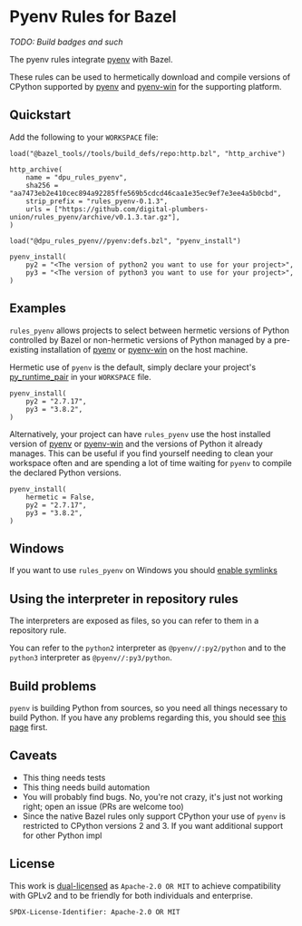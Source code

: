 # Pyenv Rules for Bazel

*TODO: Build badges and such*

The pyenv rules integrate [pyenv] with Bazel.

These rules can be used to hermetically download and compile versions of CPython supported by [pyenv]
and [pyenv-win] for the supporting platform.

## Quickstart

Add the following to your `WORKSPACE` file:

``` bzl
load("@bazel_tools//tools/build_defs/repo:http.bzl", "http_archive")

http_archive(
    name = "dpu_rules_pyenv",
    sha256 = "aa7473eb2e410cec894a92285ffe569b5cdcd46caa1e35ec9ef7e3ee4a5b0cbd",
    strip_prefix = "rules_pyenv-0.1.3",
    urls = ["https://github.com/digital-plumbers-union/rules_pyenv/archive/v0.1.3.tar.gz"],
)

load("@dpu_rules_pyenv//pyenv:defs.bzl", "pyenv_install")

pyenv_install(
    py2 = "<The version of python2 you want to use for your project>",
    py3 = "<The version of python3 you want to use for your project>",
)
```

## Examples

`rules_pyenv` allows projects to select between hermetic versions of Python controlled by Bazel or non-hermetic versions
of Python managed by a pre-existing installation of [pyenv] or [pyenv-win] on the host machine.

Hermetic use of `pyenv` is the default, simply declare your project's [py_runtime_pair] in your `WORKSPACE` file.

``` bzl
pyenv_install(
    py2 = "2.7.17",
    py3 = "3.8.2",
)
```

Alternatively, your project can have `rules_pyenv` use the host installed version of [pyenv] or [pyenv-win] and the
versions of Python it already manages. This can be useful if you find yourself needing to clean your workspace often
and are spending a lot of time waiting for `pyenv` to compile the declared Python versions.

``` bzl
pyenv_install(
    hermetic = False,
    py2 = "2.7.17",
    py3 = "3.8.2",
)
```

## Windows

If you want to use ```rules_pyenv``` on Windows you should [enable symlinks](https://docs.bazel.build/versions/master/windows.html#enable-symlink-support)

## Using the interpreter in repository rules

The interpreters are exposed as files, so you can refer to them in a repository rule.

You can refer to the ```python2``` interpreter as ```@pyenv//:py2/python``` and to the ```python3``` interpreter as ```@pyenv//:py3/python```.

## Build problems

```pyenv``` is building Python from sources, so you need all things necessary to build Python. If you have any problems regarding this, you should see [this page](https://github.com/pyenv/pyenv/wiki/common-build-problems) first.

## Caveats

- This thing needs tests
- This thing needs build automation
- You will probably find bugs. No, you're not crazy, it's just not working right; open an issue (PRs are welcome too)
- Since the native Bazel rules only support CPython your use of `pyenv` is restricted to CPython versions 2 and 3. If
    you want additional support for other Python impl

## License

This work is [dual-licensed](LICENSE) as `Apache-2.0 OR MIT` to achieve compatibility with GPLv2 and to be friendly for
both individuals and enterprise.

`SPDX-License-Identifier: Apache-2.0 OR MIT`

[pyenv]: https://github.com/pyenv/pyenv
[pyenv-win]: https://github.com/pyenv-win/pyenv-win
[py_runtime_pair]: https://github.com/bazelbuild/rules_python/blob/4fcc24fd8a850bdab2ef2e078b1de337eea751a6/docs/python.md#py_runtime_pair
